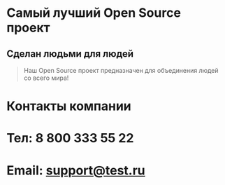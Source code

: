 # Самый лучший Open Source проект

## Сделан людьми для людей

> Наш Open Source проект предназначен для объединения людей со всего мира!

# Контакты компании

# Тел: 8 800 333 55 22
# Email: support@test.ru
